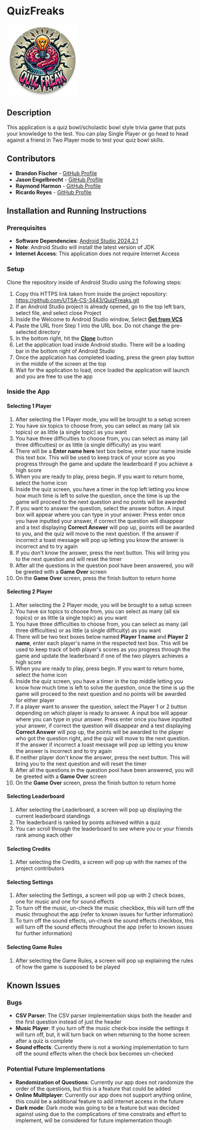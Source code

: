 # QuizFreaks
![](app/src/main/res/mipmap-xxxhdpi/ic_launcher_round.webp)

## Description
This application is a quiz bowl/scholastic bowl style trivia game that puts your knowledge to the test. You can play Single Player or go head to head against a friend in Two Player mode to test your quiz bowl skills.
## Contributors
- **Brandon Fischer** - [GitHub Profile](https://github.com/Fischdog24)
- **Jason Engelbrecht** - [GitHub Profile](https://github.com/HashJasonHasher)
- **Raymond Harmon** - [GitHub Profile](https://github.com/raymndh93)
- **Ricardo Reyes** - [GitHub Profile](https://github.com/zodingzode)


## Installation and Running Instructions

### Prerequisites
- **Software Dependencies**: [Android Studio 2024.2.1](https://developer.android.com/studio?gad_source=1&gclid=CjwKCAiA0rW6BhAcEiwAQH28InJ4UeNH9JlpE4vAdedqyPDDtROIxL-SANyk6NMsKIYH1RHhBgR6JBoCa34QAvD_BwE&gclsrc=aw.ds)  
- **Note**: Android Studio will install the latest version of JDK
- **Internet Access**: This application does not require Internet Access

### Setup
Clone the repository inside of Android Studio using the following steps:
1. Copy this HTTPS link taken from inside the project repository: https://github.com/UTSA-CS-3443/QuizFreaks.git
2. If an Android Studio project is already opened, go to the top left bars, select file, and select close Project
3. Inside the Welcome to Android Studio window, Select <strong><u>Get from VCS</u></strong>
4. Paste the URL from Step 1 into the URL box. Do not change the pre-selected directory
5. In the bottom right, hit the <strong><u>Clone</u></strong> button
6. Let the application load inside Android studio. There will be a loading bar in the bottom right of Android Studio
7. Once the application has completed loading, press the green play button in the middle of the screen at the top
8. Wait for the application to load, once loaded the application will launch and you are free to use the app

### Inside the App

#### Selecting 1 Player
1. After selecting the 1 Player mode, you will be brought to a setup screen
2. You have six topics to choose from, you can select as many (all six topics) or as little (a single topic) as you want
3. You have three difficulties to choose from, you can select as many (all three difficulties) or as little (a single difficulty) as you want
4. There will be a **Enter name here** text box below, enter your name inside this text box. This will be used to keep track of your score as you progress through the game and update the leaderboard if you achieve a high score
5. When you are ready to play, press begin. If you want to return home, select the home icon
6. Inside the quiz screen, you have a timer in the top left letting you know how much time is left to solve the question, once the time is up the game will proceed to the next question and no points will be awarded
7. If you want to answer the question, select the answer button. A input box will appear where you can type in your answer. Press enter once you have inputted your answer, if correct the question will disappear and a text displaying **Correct Answer** will pop up, points will be awarded to you, and the quiz will move to the next question. If the answer if incorrect a toast message will pop up letting you know the answer is incorrect and to try again
8. If you don't know the answer, press the next button. This will bring you to the next question and will reset the timer
9. After all the questions in the question pool have been answered, you will be greeted with a **Game Over** screen
10. On the **Game Over** screen, press the finish button to return home

#### Selecting 2 Player
1. After selecting the 2 Player mode, you will be brought to a setup screen
2. You have six topics to choose from, you can select as many (all six topics) or as little (a single topic) as you want
3. You have three difficulties to choose from, you can select as many (all three difficulties) or as little (a single difficulty) as you want
4. There will be two text boxes below named **Player 1 name** and **Player 2 name**, enter each player's name in the respected text box. This will be used to keep track of both player's scores as you progress through the game and update the leaderboard if one of the two players achieves a high score
5. When you are ready to play, press begin. If you want to return home, select the home icon
6. Inside the quiz screen, you have a timer in the top middle letting you know how much time is left to solve the question, once the time is up the game will proceed to the next question and no points will be awarded for either player
7. If a player want to answer the question, select the Player 1 or 2 button depending on which player is ready to answer. A input box will appear where you can type in your answer. Press enter once you have inputted your answer, if correct the question will disappear and a text displaying **Correct Answer** will pop up, the points will be awarded to the player who got the question right, and the quiz will move to the next question. If the answer if incorrect a toast message will pop up letting you know the answer is incorrect and to try again
8. If neither player don't know the answer, press the next button. This will bring you to the next question and will reset the timer
9. After all the questions in the question pool have been answered, you will be greeted with a **Game Over** screen
10. On the **Game Over** screen, press the finish button to return home

#### Selecting Leaderboard
1. After selecting the Leaderboard, a screen will pop up displaying the current leaderboard standings
2. The leaderboard is ranked by points achieved within a quiz 
3. You can scroll through the leaderboard to see where you or your friends rank among each other 

#### Selecting Credits
1. After selecting the Credits, a screen will pop up with the names of the project contributors

#### Selecting Settings
1. After selecting the Settings, a screen will pop up with 2 check boxes, one for music and one for sound effects
2. To turn off the music, un-check the music checkbox, this will turn off the music throughout the app (refer to known issues for further information)
3. To turn off the sound effects, un-check the sound effects checkbox, this will turn off the sound effects throughout the app (refer to known issues for further information)

#### Selecting Game Rules
1. After selecting the Game Rules, a screen will pop up explaining the rules of how the game is supposed to be played



## Known Issues

### Bugs
- **CSV Parser**: The CSV parser implementation skips both the header and the first question instead of just the header
- **Music Player**: If you turn off the music check-box inside the settings it will turn off, but, it will turn back on when returning to the home screen after a quiz is complete
- **Sound effects**: Currently there is not a working implementation to turn off the sound effects when the check box becomes un-checked

### Potential Future Implementations
- **Randomization of Questions**: Currently our app does not randomize the order of the questions, but this is a feature that could be added
- **Online Mulitplayer**: Currently our app does not support anything online, this could be a additional feature to add internet access in the future
- **Dark mode**: Dark mode was going to be a feature but was decided against using due to the complications of time constraits and effort to implement, will be considered for future implementation though



